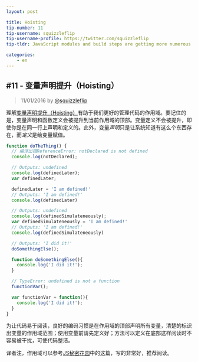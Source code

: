 ```yaml
---
layout: post

title: Hoisting
tip-number: 11
tip-username: squizzleflip
tip-username-profile: https://twitter.com/squizzleflip
tip-tldr: JavaScript modules and build steps are getting more numerous and complicated, but what about boilerplate in new frameworks?

categories:
    - en
---
```


## #11 - 变量声明提升（Hoisting）

> 11/01/2016 by [@squizzleflip](https://twitter.com/squizzleflip)

理解[变量声明提升（Hoisting）](https://developer.mozilla.org/zh-CN/docs/Web/JavaScript/Reference/Statements/var#var_hoisting)有助于我们更好的管理代码的作用域。要记住的是，变量声明和函数定义会被提升到当前作用域的顶部。变量定义不会被提升，即使你是在同一行上声明和定义的。此外，变量*声明*只是让系统知道有这么个东西存在，而*定义*是给变量赋值。

```javascript
function doTheThing() {
  // 编译出错ReferenceError: notDeclared is not defined
  console.log(notDeclared);

  // Outputs: undefined
  console.log(definedLater);
  var definedLater;

  definedLater = 'I am defined!'
  // Outputs: 'I am defined!'
  console.log(definedLater)

  // Outputs: undefined
  console.log(definedSimulateneously);
  var definedSimulateneously = 'I am defined!'
  // Outputs: 'I am defined!'
  console.log(definedSimulateneously)

  // Outputs: 'I did it!'
  doSomethingElse();

  function doSomethingElse(){
    console.log('I did it!');
  }

  // TypeError: undefined is not a function
  functionVar();

  var functionVar = function(){
    console.log('I did it!');
  }
}
```

为让代码易于阅读，良好的编码习惯是在作用域的顶部声明所有变量，清楚的标识出变量的作用域范围；使用变量前请先定义好；方法可以定义在底部这样阅读时不容易被干扰，可使代码整洁。

译者注，作用域可以参考[JS秘密花园](https://github.com/BonsaiDen/JavaScript-Garden/blob/master/doc/zh/function/scopes.md#变量声明提升hoisting)中的这篇，写的非常好，推荐阅读。


